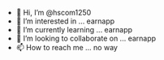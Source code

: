 - 👋 Hi, I’m @hscom1250
- 👀 I’m interested in ... earnapp
- 🌱 I’m currently learning ... earnapp
- 💞️ I’m looking to collaborate on ... earnapp
- 📫 How to reach me ... no way

<!---
hscom1250/hscom1250 is a ✨ special ✨ repository because its `README.md` (this file) appears on your GitHub profile.
You can click the Preview link to take a look at your changes.
--->
